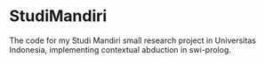 # StudiMandiri
The code for my Studi Mandiri small research project in Universitas Indonesia, implementing contextual abduction in swi-prolog.
